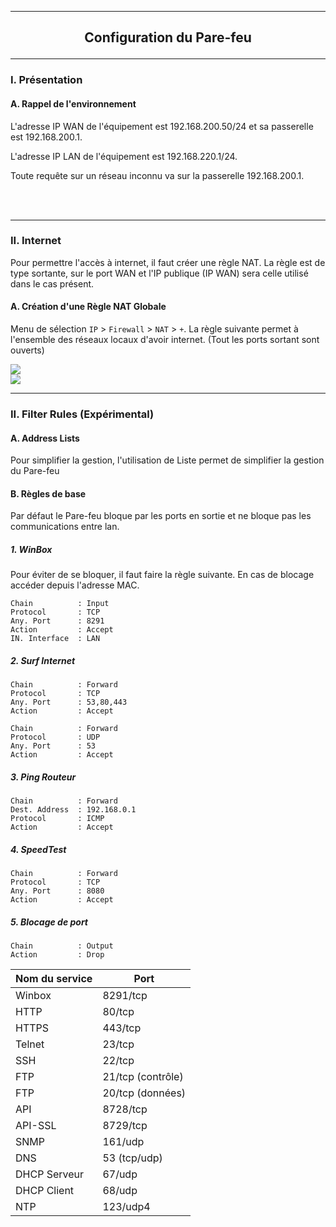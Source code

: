 --------------------------------------------------------------------------------------------------------------------------------------------------------------------------------------------------------------------
## <p align='center'> Configuration du Pare-feu </p>

--------------------------------------------------------------------------------------------------------------------------------------------------------------------------------------------------------------------
### I. Présentation
#### A. Rappel de l'environnement
L'adresse IP WAN de l'équipement est 192.168.200.50/24 et sa passerelle est 192.168.200.1.

L'adresse IP LAN de l'équipement est 192.168.220.1/24.

Toute requête sur un réseau inconnu va sur la passerelle 192.168.200.1.

<br />

<br />


--------------------------------------------------------------------------------------------------------------------------------------------------------------------------------------------------------------------
### II. Internet
Pour permettre l'accès à internet, il faut créer une règle NAT. La règle est de type sortante, sur le port WAN et l'IP publique (IP WAN) sera celle utilisé dans le cas présent.

#### A. Création d'une Règle NAT Globale
Menu de sélection `IP` > `Firewall` > `NAT` > `+`. La règle suivante permet à l'ensemble des réseaux locaux d'avoir internet. (Tout les ports sortant sont ouverts)

<img src='https://github.com/Drthrax74/Mikrotik/assets/35907/20867a8f-e62d-4481-b8c1-a939184dff95' />

<br />

<img src='https://github.com/Drthrax74/Mikrotik/assets/35907/d7519170-c70a-40a9-8238-17940894200d' />

<br />


--------------------------------------------------------------------------------------------------------------------------------------------------------------------------------------------------------------------
### II. Filter Rules (Expérimental)
#### A. Address Lists
Pour simplifier la gestion, l'utilisation de Liste permet de simplifier la gestion du Pare-feu

#### B. Règles de base
Par défaut le Pare-feu bloque par les ports en sortie et ne bloque pas les communications entre lan.

##### 1. WinBox
Pour éviter de se bloquer, il faut faire la règle suivante. En cas de blocage accéder depuis l'adresse MAC.
```
Chain          : Input
Protocol       : TCP
Any. Port      : 8291
Action         : Accept
IN. Interface  : LAN
```

##### 2. Surf Internet
```
Chain          : Forward
Protocol       : TCP
Any. Port      : 53,80,443
Action         : Accept

Chain          : Forward
Protocol       : UDP
Any. Port      : 53
Action         : Accept
```

##### 3. Ping Routeur
```
Chain          : Forward
Dest. Address  : 192.168.0.1
Protocol       : ICMP
Action         : Accept
```

##### 4. SpeedTest
```
Chain          : Forward
Protocol       : TCP
Any. Port      : 8080
Action         : Accept
```

##### 5. Blocage de port
```
Chain          : Output
Action         : Drop
```

| Nom du service | Port     |
| -------------- | -------- |
| Winbox | 8291/tcp |
| HTTP | 80/tcp |
| HTTPS | 443/tcp |
| Telnet | 23/tcp |
| SSH | 22/tcp |
| FTP | 21/tcp (contrôle) |
| FTP | 20/tcp (données) |
| API | 8728/tcp |
| API-SSL | 8729/tcp |
| SNMP | 161/udp |
| DNS | 53 (tcp/udp) |
| DHCP Serveur | 67/udp |
| DHCP Client | 68/udp |
| NTP | 123/udp4 |
```
